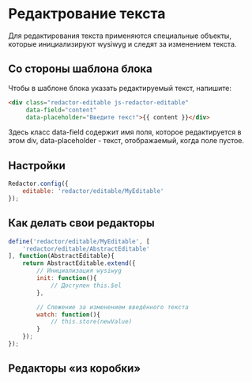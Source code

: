 # Редактрование текста

Для редактирования текста применяются специальные объекты, которые инициализируют wysiwyg и следят за изменением текста.


## Со стороны шаблона блока

Чтобы в шаблоне блока указать редактируемый текст, напишите:
```html
<div class="redactor-editable js-redactor-editable" 
     data-field="content" 
     data-placeholder="Введите текст">{{ content }}</div>
```
Здесь класс data-field содержит имя поля, которое редактируется в этом div, data-placeholder - текст,
отображаемый, когда поле пустое.


## Настройки

```javascript
Redactor.config({
    editable: 'redactor/editable/MyEditable'
});
```


## Как делать свои редакторы

```javascript
define('redactor/editable/MyEditable', [
    'redactor/editable/AbstractEditable'
], function(AbstractEditable){
    return AbstractEditable.extend({
        // Инициализация wysiwyg
        init: function(){
            // Доступен this.$el
        },

        // Слежение за изменением введённого текста
        watch: function(){
            // this.store(newValue)
        }
    });
});
```


## Редакторы «из коробки»
